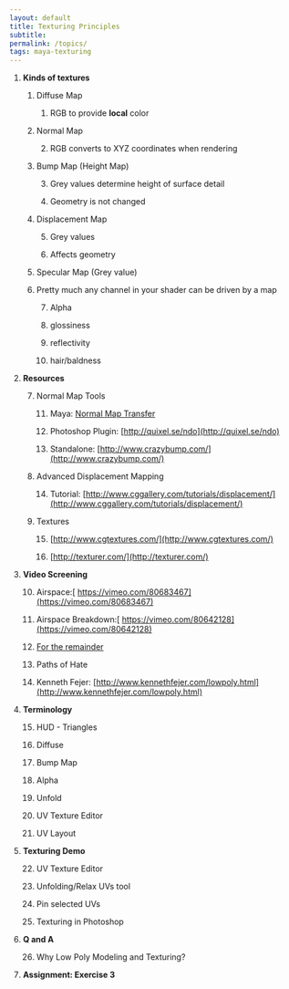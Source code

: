 ```yaml
---
layout: default
title: Texturing Principles
subtitle:
permalink: /topics/
tags: maya-texturing
---
```


1. **Kinds of textures**

    1. Diffuse Map

        1. RGB to provide **local** color

    2. Normal Map

        2. RGB converts to XYZ coordinates when rendering

    3. Bump Map (Height Map)

        3. Grey values determine height of surface detail

        4. Geometry is not changed

    4. Displacement Map

        5. Grey values

        6. Affects geometry

    5. Specular Map (Grey value)

    6. Pretty much any channel in your shader can be driven by a map

        7. Alpha

        8. glossiness

        9. reflectivity

        10. hair/baldness

2. **Resources**

    7. Normal Map Tools

        11. Maya: [Normal Map Transfer](http://www.lynda.com/Maya-tutorials/Normal-mapping/83095/89991-4.html)

        12. Photoshop Plugin: [http://quixel.se/ndo](http://quixel.se/ndo)

        13. Standalone: [http://www.crazybump.com/](http://www.crazybump.com/)

    8. Advanced Displacement Mapping

        14. Tutorial: [http://www.cggallery.com/tutorials/displacement/](http://www.cggallery.com/tutorials/displacement/)

    9. Textures

        15. [http://www.cgtextures.com/](http://www.cgtextures.com/)

        16. [http://texturer.com/](http://texturer.com/)

3. **Video Screening**

    10. Airspace:[ https://vimeo.com/80683467](https://vimeo.com/80683467)

    11. Airspace Breakdown:[ https://vimeo.com/80642128](https://vimeo.com/80642128)

    12. [For the remainder](https://vimeo.com/36818561)

    13. Paths of Hate

    14. Kenneth Fejer: [http://www.kennethfejer.com/lowpoly.html](http://www.kennethfejer.com/lowpoly.html)

4. **Terminology**

    15. HUD - Triangles

    16. Diffuse

    17. Bump Map

    18. Alpha

    19. Unfold

    20. UV Texture Editor

    21. UV Layout

5. **Texturing Demo**

    22. UV Texture Editor

    23. Unfolding/Relax UVs tool

    24. Pin selected UVs

    25. Texturing in Photoshop

6. **Q and A**

    26. Why Low Poly Modeling and Texturing?

7. **Assignment: Exercise 3**

